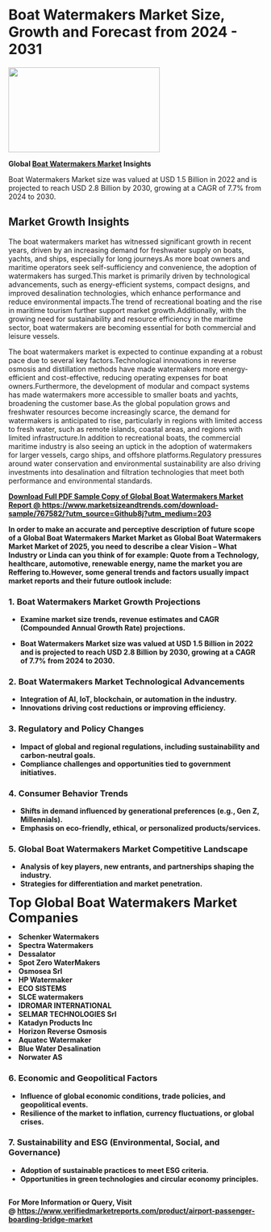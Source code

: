 <H1>Boat Watermakers Market Size, Growth and Forecast from 2024 - 2031</H1><img class="aligncenter size-medium wp-image-584254" src="https://thirdeyenews.in/wp-content/uploads/2024/09/Global-Market-Research-300x168.jpeg" alt="" width="300" height="168" /><p><strong>Global&nbsp;<a href="https://www.marketsizeandtrends.com/download-sample/767582/?utm_source=Github8j?utm_medium=203">Boat Watermakers Market</a> Insights</strong></p><p>Boat Watermakers Market size was valued at USD 1.5 Billion in 2022 and is projected to reach USD 2.8 Billion by 2030, growing at a CAGR of 7.7% from 2024 to 2030.</p><p><h2>Market Growth Insights</h2> <p>The boat watermakers market has witnessed significant growth in recent years, driven by an increasing demand for freshwater supply on boats, yachts, and ships, especially for long journeys.As more boat owners and maritime operators seek self-sufficiency and convenience, the adoption of watermakers has surged.This market is primarily driven by technological advancements, such as energy-efficient systems, compact designs, and improved desalination technologies, which enhance performance and reduce environmental impacts.The trend of recreational boating and the rise in maritime tourism further support market growth.Additionally, with the growing need for sustainability and resource efficiency in the maritime sector, boat watermakers are becoming essential for both commercial and leisure vessels.</p> <p><strong><a href="#"></a></strong></p> <p>The boat watermakers market is expected to continue expanding at a robust pace due to several key factors.Technological innovations in reverse osmosis and distillation methods have made watermakers more energy-efficient and cost-effective, reducing operating expenses for boat owners.Furthermore, the development of modular and compact systems has made watermakers more accessible to smaller boats and yachts, broadening the customer base.As the global population grows and freshwater resources become increasingly scarce, the demand for watermakers is anticipated to rise, particularly in regions with limited access to fresh water, such as remote islands, coastal areas, and regions with limited infrastructure.In addition to recreational boats, the commercial maritime industry is also seeing an uptick in the adoption of watermakers for larger vessels, cargo ships, and offshore platforms.Regulatory pressures around water conservation and environmental sustainability are also driving investments into desalination and filtration technologies that meet both performance and environmental standards.</p> <p><strong><a href="#"></p><p><span class=""><strong>Download Full PDF Sample Copy of Global Boat Watermakers Market Report</strong> @ <a href="https://www.marketsizeandtrends.com/download-sample/767582/?utm_source=Github8j?utm_medium=203" target="_blank">https://www.marketsizeandtrends.com/download-sample/767582/?utm_source=Github8j?utm_medium=203</a></span></p><p>In order to make an accurate and perceptive description of future scope of a Global&nbsp;Boat Watermakers Market Market as Global&nbsp;Boat Watermakers Market Market of 2025, you need to describe a clear Vision &ndash; What Industry or Linda can you think of for example: Quote from a Technology, healthcare, automotive, renewable energy, name the market you are Reffering to.However, some general trends and factors usually impact market reports and their future outlook include:</p><h3>1.&nbsp;<strong>Boat Watermakers Market Growth Projections</strong></h3><ul><li>Examine market size trends, revenue estimates and CAGR (Compounded Annual Growth Rate) projections.</li><li><p>Boat Watermakers Market size was valued at USD 1.5 Billion in 2022 and is projected to reach USD 2.8 Billion by 2030, growing at a CAGR of 7.7% from 2024 to 2030.</p></li></ul><h3>2.&nbsp;<strong>Boat Watermakers Market Technological Advancements</strong></h3><ul><li>Integration of AI, IoT, blockchain, or automation in the industry.</li><li>Innovations driving cost reductions or improving efficiency.</li></ul><h3>3.&nbsp;<strong>Regulatory and Policy Changes</strong></h3><ul><li>Impact of global and regional regulations, including sustainability and carbon-neutral goals.</li><li>Compliance challenges and opportunities tied to government initiatives.</li></ul><h3>4.&nbsp;<strong>Consumer Behavior Trends</strong></h3><ul><li>Shifts in demand influenced by generational preferences (e.g., Gen Z, Millennials).</li><li>Emphasis on eco-friendly, ethical, or personalized products/services.</li></ul><h3>5.&nbsp;<strong>Global Boat Watermakers Market Competitive Landscape</strong></h3><ul><li>Analysis of key players, new entrants, and partnerships shaping the industry.</li><li>Strategies for differentiation and market penetration.</li></ul><p data-pm-slice="1 1 []"><span style="color: inherit; font-family: inherit; font-size: 25px;">Top Global Boat Watermakers Market Companies</span></p><div class="" data-test-id=""><p><li>Schenker Watermakers</li><li> Spectra Watermakers</li><li> Dessalator</li><li> Spot Zero WaterMakers</li><li> Osmosea Srl</li><li> HP Watermaker</li><li> ECO SISTEMS</li><li> SLCE watermakers</li><li> IDROMAR INTERNATIONAL</li><li> SELMAR TECHNOLOGIES Srl</li><li> Katadyn Products Inc</li><li> Horizon Reverse Osmosis</li><li> Aquatec Watermaker</li><li> Blue Water Desalination</li><li> Norwater AS</li></p></div><h3>6.&nbsp;<strong>Economic and Geopolitical Factors</strong></h3><ul><li>Influence of global economic conditions, trade policies, and geopolitical events.</li><li>Resilience of the market to inflation, currency fluctuations, or global crises.</li></ul><h3>7.&nbsp;<strong>Sustainability and ESG (Environmental, Social, and Governance)</strong></h3><ul><li>Adoption of sustainable practices to meet ESG criteria.</li><li>Opportunities in green technologies and circular economy principles.</li></ul><h2><strong style="font-size: 14px;">For More Information or Query, Visit @&nbsp;</strong><a style="background-color: #ffffff; font-size: 14px;" href="https://www.marketsizeandtrends.com/report/boat-watermakers-market/" target="_blank">https://www.verifiedmarketreports.com/product/airport-passenger-boarding-bridge-market</a></h2>